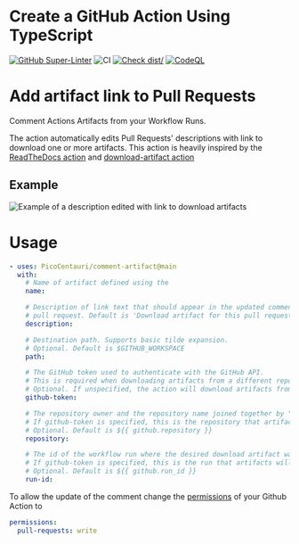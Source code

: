 # Create a GitHub Action Using TypeScript

[![GitHub Super-Linter](https://github.com/PicoCentauri/comment-artifact/actions/workflows/linter.yml/badge.svg)](https://github.com/super-linter/super-linter)
![CI](https://github.com/PicoCentauri/comment-artifact/actions/workflows/ci.yml/badge.svg)
[![Check dist/](https://github.com/PicoCentauri/comment-artifact/actions/workflows/check-dist.yml/badge.svg)](https://github.com/PicoCentauri/comment-artifact/actions/workflows/check-dist.yml)
[![CodeQL](https://github.com/PicoCentauri/comment-artifact/actions/workflows/codeql-analysis.yml/badge.svg)](https://github.com/PicoCentauri/comment-artifact/actions/workflows/codeql-analysis.yml)

# Add artifact link to Pull Requests

Comment Actions Artifacts from your Workflow Runs.

The action automatically edits Pull Requests' descriptions with link to download
one or more artifacts. This action is heavily inspired by the
[ReadTheDocs action](https://github.com/readthedocs/actions/tree/main/preview)
and [download-artifact action](https://github.com/actions/download-artifact)

## Example

![Example of a description edited with link to download
artifacts](pull-request-example.png)

# Usage

```yaml
- uses: PicoCentauri/comment-artifact@main
  with:
    # Name of artifact defined using the
    name:

    # Description of link text that should appear in the updated comment of your
    # pull request. Default is 'Download artifact for this pull request'
    description:

    # Destination path. Supports basic tilde expansion.
    # Optional. Default is $GITHUB_WORKSPACE
    path:

    # The GitHub token used to authenticate with the GitHub API.
    # This is required when downloading artifacts from a different repository or from a different workflow run.
    # Optional. If unspecified, the action will download artifacts from the current repo and the current workflow run.
    github-token:

    # The repository owner and the repository name joined together by "/".
    # If github-token is specified, this is the repository that artifacts will be downloaded from.
    # Optional. Default is ${{ github.repository }}
    repository:

    # The id of the workflow run where the desired download artifact was uploaded from.
    # If github-token is specified, this is the run that artifacts will be downloaded from.
    # Optional. Default is ${{ github.run_id }}
    run-id:
```

To allow the update of the comment change the
[permissions](https://docs.github.com/en/actions/using-jobs/assigning-permissions-to-jobs)
of your Github Action to

```yaml
permissions:
  pull-requests: write
```
